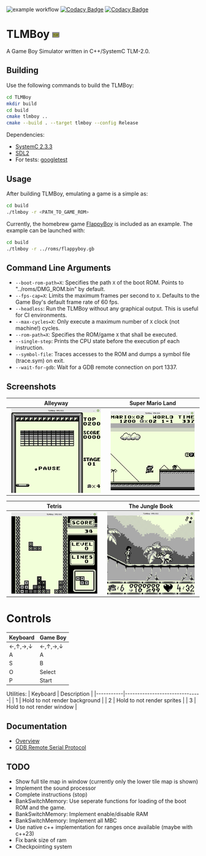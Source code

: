 ![example workflow](https://github.com/not-chciken/TLMBoy/actions/workflows/build.yml/badge.svg)
[![Codacy Badge](https://app.codacy.com/project/badge/Coverage/4791a60cefd140328652ee67756c69b9)](https://www.codacy.com/gh/not-chciken/TLMBoy/dashboard?utm_source=github.com\&utm_medium=referral\&utm_content=not-chciken/TLMBoy\&utm_campaign=Badge_Coverage)
[![Codacy Badge](https://app.codacy.com/project/badge/Grade/4791a60cefd140328652ee67756c69b9)](https://www.codacy.com/gh/not-chciken/TLMBoy/dashboard?utm_source=github.com\&utm_medium=referral\&utm_content=not-chciken/TLMBoy\&utm_campaign=Badge_Grade)


# TLMBoy <img src="./assets/tlmboy_icon.svg" width="4%"><br>

A Game Boy Simulator written in C++/SystemC TLM-2.0.

## Building

Use the following commands to build the TLMBoy:

```bash
cd TLMBoy
mkdir build
cd build
cmake tlmboy ..
cmake --build . --target tlmboy --config Release
```

Dependencies:

* [SystemC 2.3.3](https://github.com/accellera-official/systemc)
* [SDL2](https://github.com/libsdl-org/SDL)
* For tests: [googletest](https://github.com/google/googletest)

## Usage

After building TLMBoy, emulating a game is a simple as:
```bash
cd build
./tlmboy -r <PATH_TO_GAME_ROM>
```

Currently, the homebrew game [FlappyBoy](https://github.com/bitnenfer/flappy-boy-asm.git) is included as an example.
The example can be launched with:
```bash
cd build
./tlmboy -r ../roms/flappyboy.gb
```

## Command Line Arguments

* `--boot-rom-path=X`: Specifies the path `X` of the boot ROM. Points to "../roms/DMG\_ROM.bin" by default.
* `--fps-cap=X`: Limits the maximum frames per second to `X`. Defaults to the Game Boy's default frame rate of 60 fps.
* `--headless`: Run the TLMBoy without any graphical output. This is useful for CI environments.
* `--max-cycles=X`: Only execute a maximum number of `X` clock (not machine!) cycles.
* `--rom-path=X`: Specifies the ROM/game `X` that shall be executed.
* `--single-step`: Prints the CPU state before the execution pf each instruction.
* `--symbol-file`: Traces accesses to the ROM and dumps a symbol file (trace.sym) on exit.
* `--wait-for-gdb`: Wait for a GDB remote connection on port 1337.

## Screenshots
Alleyway | Super Mario Land
:-------------------------:|:-------------------------:
<img src="./assets/alleyway.png" width="95%"> |  <img src="./assets/super_mario_land.png" width="95%">

Tetris | The Jungle Book
:-------------------------:|:-------------------------:
<img src="./assets/tetris.png" width="95%"> |  <img src="./assets/jungle_book.png" width="95%">


# Controls

| Keyboard  | Game Boy  |
|-----------|-----------|
| ←,↑,→,↓   | ←,↑,→,↓   |
| A         | A         |
| S         | B         |
| O         | Select    |
| P         | Start     |

Utilities:
| Keyboard  | Description                   |
|-----------|-------------------------------|
| 1         | Hold to not render background |
| 2         | Hold to not render sprites    |
| 3         | Hold to not render window     |


## Documentation

* [Overview](https://www.chciken.com/tlmboy/2022/02/02/gameboy-systemc.html)
* [GDB Remote Serial Protocol](https://www.chciken.com/tlmboy/2022/04/03/gdb-z80.html)

## TODO

* Show full tile map in window (currently only the lower tile map is shown)
* Implement the sound processor
* Complete instructions (stop)
* BankSwitchMemory: Use seperate functions for loading of the boot ROM and the game.
* BankSwitchMemory: Implement enable/disable RAM
* BankSwitchMemory: Implement all MBC
* Use native c++ implementation for ranges once available (maybe with c++23)
* Fix bank size of ram
* Checkpointing system
